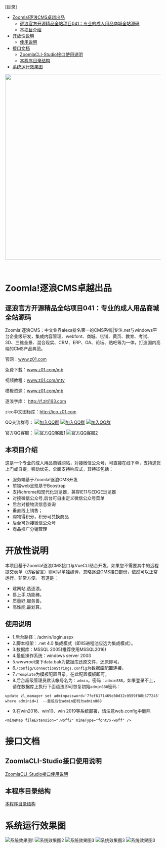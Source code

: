 [目录]

<!-- TOC -->

- [Zoomla!逐浪CMS卓越出品](#zoomla逐浪cms卓越出品)
  - [逐浪官方开源精品全站项目041：专业的成人用品商城全站源码](#逐浪官方开源精品全站项目041：专业的成人用品商城全站源码)
  - [本项目介绍](#本项目介绍)
- [开放性说明](#开放性说明)
  - [使用说明](#使用说明)
- [接口文档](#接口文档)
  - [ZoomlaCLI-Studio接口使用说明](#zoomlacli-studio接口使用说明)
  - [本程序目录结构](#本程序目录结构)
- [系统运行效果图](#系统运行效果图)

<!-- /TOC -->


<p align="center">
  <a href="http://www.z01.com/">
    <img src="https://code.z01.com/img/zoomla_logo.svg" width="600">
  </a>
</p>
<br>


# Zoomla!逐浪CMS卓越出品

## 逐浪官方开源精品全站项目041：专业的成人用品商城全站源码

Zoomla!逐浪CMS：中文业界alexa排名第一的CMS系统|专注.net与windows平台企业级研发，集成内容管理、webfont、商城、店铺、黄页、教育、考试、3D、三维全景、混合现实、CRM、ERP、OA、论坛、贴吧等为一体，打造国内高端的CMS产品典范。

官网：www.z01.com

免费下载：www.z01.com/mb

视频教程：www.z01.com/mtv

模板资源：www.z01.com/mb

逐浪字库： http://f.ziti163.com

zico中文图标库：http://ico.z01.com


QQ交流群号：
[![加入QQ群](https://img.shields.io/badge/一群-541450128-blue.svg?style=for-the-badge&logo=appveyor)](https://jq.qq.com/?_wv=1027&k=5qIayyX)  [![加入QQ群](https://img.shields.io/badge/二群-541450128-blue.svg?style=for-the-badge&logo=appveyor)](https://jq.qq.com/?_wv=1027&k=5Ephzpq)   [![加入QQ群](https://img.shields.io/badge/三群-601781959-blue.svg?style=for-the-badge&logo=appveyor)](https://jq.qq.com/?_wv=1027&k=50a28BK) 


官方QQ客服：
[![官方QQ客服1](https://img.shields.io/badge/官方QQ客服1-524979923-red.svg?style=for-the-badge&logo=appveyor)](http://wpa.qq.com/msgrd?v=3&uin=745151353&site=qq&menu=yes)  [![官方QQ客服2](https://img.shields.io/badge/官方QQ客服2-1799661890-red.svg?style=for-the-badge&logo=appveyor)](http://wpa.qq.com/msgrd?v=3&uin=1799661890&site=qq&menu=yes) 

## 本项目介绍

这是一个专业的成人用品商城网站，对接微信公众号，可直接在线下单，支持送货上门或自提，移动优先，全面支持响应式，其特征包括：
- 服务端基于Zoomla!逐浪CMS开发
- 前端web呈现基于Boostrap 
- 支持chrome和现代化浏览器，兼容IE11与EDGE浏览器
- 对接微信公众号,后台可自由定义微信公众号菜单
- 后台对接物流信息查询
- 垂直线上销售；
- 购物得积分，积分可兑换商品
- 后台可对接微信公众号
- 商品推广分销管理



# 开放性说明
本项目基于Zoomla!逐浪CMS接口与VueCLI结合开发，如果您不需要其中的远程提交表单（访客留言）则可以单独编译，忽略逐浪CMS接口部份，依然可以正常运行，非常方便。
有道是：

- 建网站,选逐浪。
- 易上手,功能棒。
- 质量好,服务善。
- 高性能,最划算。

## 使用说明

- 1.后台路径：/admin/login.aspx
- 2.脚本框架：.net 4.0 集成模式（即IIS进程池应选为集成模式）。
- 3.数据库：MSSQL 2005(推荐使用MSSQL2016)
- 4.最低操作系统：windows server 2003
- 5.wwwroot录下data.bak为数据库还原文件，还原即可。
- 6.`/config/ConnectionStrings.config`为数据库配置连接。
- 7.`/Template`为模板配置目录，在此配置模板即可。
- 8.后台超级管理员默认帐号名为：`admin`，密码：`admin888`，如果登录不上，请在数据库上执行下面语法即可恢复初始`admin888`密码：
```
update zl_manager set adminpassword='7fef6171469e80d32c0559f88b377245' where adminid=1  --重设后台admin密码为admin888
```
- 9.在win2016、win10、win 2019等系统部署，请注意web.config中删除
```
<mimeMap fileExtension=".woff2" mimeType="font/x-woff" />
```


# 接口文档
## ZoomlaCLI-Studio接口使用说明
 [ZoomlaCLI-Studio接口使用说明](源码与接口使用说明/ZoomlaCLI-Studio接口使用说明.md)
## 本程序目录结构
 [本程序目录结构](源码与接口使用说明/本程序目录结构.md)

# 系统运行效果图
![系统效果图1](demo-show-系统效果图/1.jpg)
![系统效果图2](demo-show-系统效果图/2.jpg)
![系统效果图3](demo-show-系统效果图/3.jpg)
![系统效果图3](demo-show-系统效果图/4.jpg)
![系统效果图3](demo-show-系统效果图/5.jpg)




